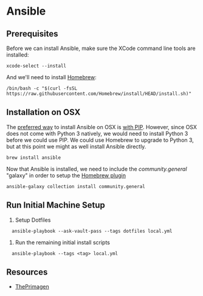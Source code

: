 # Ansible

## Prerequisites

Before we can install Ansible, make sure the XCode command line tools are
installed:

```shell
xcode-select --install
```

And we'll need to install [Homebrew](https://brew.sh/):

```shell
/bin/bash -c "$(curl -fsSL https://raw.githubusercontent.com/Homebrew/install/HEAD/install.sh)"
```

## Installation on OSX

The [preferred way](https://docs.ansible.com/ansible/latest/installation_guide/intro_installation.html#installing-ansible-on-macos)
to install Ansible on OSX is [with PIP](https://docs.ansible.com/ansible/latest/installation_guide/intro_installation.html#installing-ansible-with-pip).
However, since OSX does not come with Python 3 natively, we would need to
install Python 3 before we could use PIP. We could use Homebrew to upgrade to
Python 3, but at this point we might as well install Ansible directly.

```shell
brew install ansible
```

Now that Ansible is installed, we need to include the _community.general_
"galaxy" in order to setup the [Homebrew plugin](https://docs.ansible.com/ansible/latest/collections/community/general/homebrew_module.html)

```shell
ansible-galaxy collection install community.general
```

## Run Initial Machine Setup

1. Setup Dotfiles
  ```shell
    ansible-playbook --ask-vault-pass --tags dotfiles local.yml
  ```
1. Run the remaining initial install scripts
  ```shell
    ansible-playbook --tags <tag> local.yml
  ```

## Resources

- [ThePrimagen](https://github.com/ThePrimeagen/ansible)

